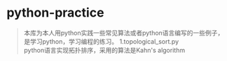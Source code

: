 # python-practice
> 本库为本人用python实践一些常见算法或者python语言编写的一些例子，是学习python，学习编程的练习。
1.topological_sort.py <br>
  python语言实现拓扑排序，采用的算法是Kahn's algorithm
